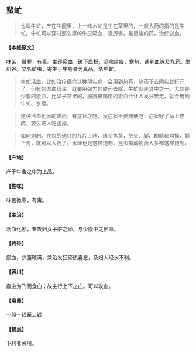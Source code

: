 ## 蜚虻

> 也叫牛虻，产在牛圈里，上一味木虻是生在草里的，一般入药的指的是牛虻。牛虻可以穿过那么厚的牛皮吸血，很厉害，是很峻的药，治疗淤血。

#### 【本经原文】
味苦，微寒，有毒。主逐瘀血，破下血积，坚痞症瘕，寒热，通利血脉及九窍。生川谷。又名虻虫，寄生于牛身者为真品。名牛虻。

> 牛虻活血。比如治疗癌症这种阴实症，会用到热药，热药下去阴实就打开了，但有的淤血很深，就要用强力的峻药去除，牛虻就是其中之一。尤其是少腹的淤血，比如子宫里的，膀胱被踢伤的淤血会让人发狂奔走，就会用到牛虻、水蛭。

> 这种活血化瘀的竣药，有症状才吃，没症状不要随便吃，症状好了马上停药，要么把人吃虚掉。

> 如何炮制。在烧的通红的瓦片上烤，烤至焦黄，把头、脚、翅膀都剪掉，剩下壳，就可以入药了。水蛭也是这样炮制，昆虫类动物药大多都这样炮制。

#### 【产地】
产于牛舍之中为上品。
#### 【性味】
味苦微寒，有毒。
#### 【主治】
活血化瘀，专攻妇女子脏之瘀，与少腹中之瘀血。
#### 【药征】
瘀血，少腹鞭满，兼治发狂瘀热喜忘，及妇人经水不利。
#### 【容川】
蝱虫为飞而食血；故主行上下之血。可以攻血。
#### 【用量】
一般一钱至三钱
#### 【禁忌】
下利者忌用。